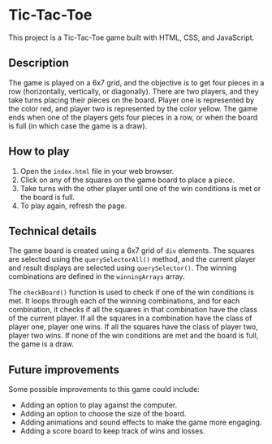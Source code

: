 # Tic-Tac-Toe

This project is a Tic-Tac-Toe game built with HTML, CSS, and JavaScript.

## Description

The game is played on a 6x7 grid, and the objective is to get four pieces in a row (horizontally, vertically, or diagonally). There are two players, and they take turns placing their pieces on the board. Player one is represented by the color red, and player two is represented by the color yellow. The game ends when one of the players gets four pieces in a row, or when the board is full (in which case the game is a draw).

## How to play

1. Open the `index.html` file in your web browser.
2. Click on any of the squares on the game board to place a piece.
3. Take turns with the other player until one of the win conditions is met or the board is full.
4. To play again, refresh the page.

## Technical details

The game board is created using a 6x7 grid of `div` elements. The squares are selected using the `querySelectorAll()` method, and the current player and result displays are selected using `querySelector()`. The winning combinations are defined in the `winningArrays` array.

The `checkBoard()` function is used to check if one of the win conditions is met. It loops through each of the winning combinations, and for each combination, it checks if all the squares in that combination have the class of the current player. If all the squares in a combination have the class of player one, player one wins. If all the squares have the class of player two, player two wins. If none of the win conditions are met and the board is full, the game is a draw.

## Future improvements

Some possible improvements to this game could include:

- Adding an option to play against the computer.
- Adding an option to choose the size of the board.
- Adding animations and sound effects to make the game more engaging.
- Adding a score board to keep track of wins and losses.
